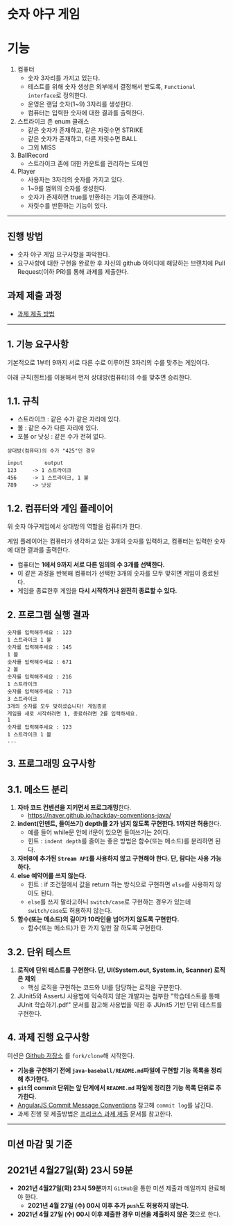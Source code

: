 # 숫자 야구 게임

# 기능

1. 컴퓨터
   - 숫자 3자리를 가지고 있는다.
   - 테스트를 위해 숫자 생성은 외부에서 결정해서 받도록, `Functional interface`로 정의한다.
   - 운영은 랜덤 숫자(1~9) 3자리를 생성한다.
   - 컴퓨터는 입력한 숫자에 대한 결과를 출력한다.
2. 스트라이크 존 enum 클래스
   - 같은 숫자가 존재하고, 같은 자릿수면 STRIKE
   - 같은 숫자가 존재하고, 다른 자릿수면 BALL
   - 그외 MISS
3. BallRecord
   - 스트라이크 존에 대한 카운트를 관리하는 도메인
4. Player
   - 사용자는 3자리의 숫자를 가지고 있다.
   - 1~9를 범위의 숫자를 생성한다.
   - 숫자가 존재하면 true를 반환하는 기능이 존재한다.
   - 자릿수를 반환하는 기능이 있다.
   
---

## 진행 방법

- 숫자 야구 게임 요구사항을 파악한다.
- 요구사항에 대한 구현을 완료한 후 자신의 github 아이디에 해당하는 브랜치에 Pull Request(이하 PR)를 통해 과제를 제출한다.

## 과제 제출 과정

- [과제 제출 방법](https://github.com/next-step/nextstep-docs/tree/master/precourse)

---

## 1. 기능 요구사항

기본적으로 1부터 9까지 서로 다른 수로 이루어진 3자리의 수를 맞추는 게임이다.

아래 규칙(힌트)를 이용해서 먼저 상대방(컴퓨터)의 수를 맞추면 승리한다.

## 1.1. 규칙

- 스트라이크 : 같은 수가 같은 자리에 있다.
- 볼 : 같은 수가 다른 자리에 있다.
- 포볼 or 낫싱 : 같은 수가 전혀 없다.

```text
상대방(컴퓨터)의 수가 "425"인 경우

input       output
123     -> 1 스트라이크
456     -> 1 스트라이크, 1 볼
789     -> 낫싱
```

## 1.2. 컴퓨터와 게임 플레이어

위 숫자 야구게임에서 상대방의 역할을 컴퓨터가 한다.

게임 플레이어는 컴퓨터가 생각하고 있는 3개의 숫자를 입력하고, 컴퓨터는 입력한 숫자에 대한 결과를 출력한다.

- 컴퓨터는 **1에서 9까지 서로 다른 임의의 수 3개를 선택한다.**
- 이 같은 과정을 반복해 컴퓨터가 선택한 3개의 숫자를 모두 맞히면 게임이 종료된다.
- 게임을 종료한후 게임을 **다시 시작하거나 완전히 종료할 수 있다.**

## 2. 프로그램 실행 결과

```text
숫자를 입력해주세요 : 123
1 스트라이크 1 볼
숫자를 입력해주세요 : 145
1 볼
숫자를 입력해주세요 : 671
2 볼
숫자를 입력해주세요 : 216
1 스트라이크
숫자를 입력해주세요 : 713
3 스트라이크
3개의 숫자를 모두 맞히셨습니다! 게임종료
게임을 새로 시작하려면 1, 종료하려면 2를 입력하세요.
1
숫자를 입력해주세요 : 123
1 스트라이크 1 볼
...
```

## 3. 프로그래밍 요구사항
## 3.1. 메소드 분리

1. **자바 코드 컨벤션을 지키면서 프로그래밍**한다.
    - https://naver.github.io/hackday-conventions-java/
2. **indent(인덴트, 들여쓰기) depth를 2가 넘지 않도록 구현한다. 1까지만 허용**한다.
    - 예를 들어 while문 안에 if문이 있으면 들여쓰기는 2이다.
    - 힌트 : `indent depth`를 줄이는 좋은 방법은 함수(또는 메소드)를 분리하면 된다.
3. **자바8에 추가된 `Stream API`를 사용하지 않고 구현해야 한다. 단, 람다는 사용 가능하다.**
4. **else 예약어를 쓰지 않는다.**
    - 힌트 : if 조건절에서 값을 return 하는 방식으로 구현하면 `else`를 사용하지 않아도 된다.
    - `else`를 쓰지 말라고하니 `switch/case`로 구현하는 경우가 있는데 `switch/case`도 허용하지 않는다.
5. **함수(또는 메소드)의 길이가 10라인을 넘어가지 않도록 구현한다.**
    - 함수(또는 메소드)가 한 가지 일만 잘 하도록 구현한다.

## 3.2. 단위 테스트

1. **로직에 단위 테스트를 구현한다. 단, UI(System.out, System.in, Scanner) 로직은 제외**
    - 핵심 로직을 구현하는 코드와 UI를 담당하는 로직을 구분한다.
2. JUnit5와 AssertJ 사용법에 익숙하지 않은 개발자는 첨부한 "학습테스트를 통해 JUnit 학습하기.pdf" 문서를 참고해 사용법을 익힌 후 JUnit5 기반 단위 테스트를 구현한다.

## 4. 과제 진행 요구사항

미션은 [Github 저장소](https://github.com/next-step/java-baseball-precourse) 를 `fork/clone`해 시작한다.

- **기능을 구현하기 전에 `java-baseball/README.md`파일에 구현할 기능 목록을 정리해 추가한다.**
- **`git`의 commit 단위는 앞 단계에서 `README.md` 파일에 정리한 기능 목록 단위로 추가한다.**
- [AngularJS Commit Message Conventions](https://gist.github.com/stephenparish/9941e89d80e2bc58a153) 참고해 `commit log`를 남긴다.
- 과제 진행 및 제출방법은 [프리코스 과제 제출](https://github.com/next-step/nextstep-docs/tree/master/precourse) 문서를 참고한다.

---

## 미션 마감 및 기준
## 2021년 4월27일(화) 23시 59분
- **2021년 4월27일(화) 23시 59분**까지 `GitHub`을 통한 미션 제출과 메일까지 완료해야 한다.
    - **2021년 4월 27일 (수) 00시 이후 추가 `push`도 허용하지 않는다.**
- **2021년 4월 27일 (수) 00시 이후 제출한 경우 미션을 제출하지 않은 것**으로 한다.

